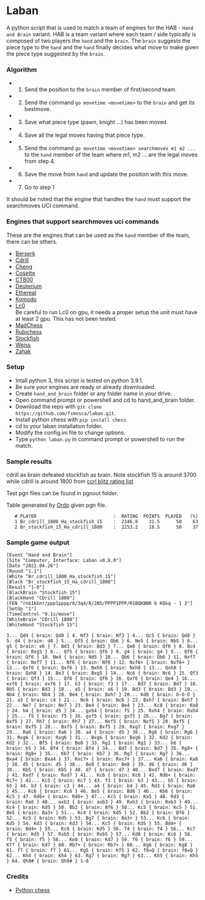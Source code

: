 # Laban
A python script that is used to match a team of engines for the HAB - `Hand and Brain` variant. HAB is a team variant where each team / side typically is composed of two players the `hand` and the `brain`. The `brain` suggests the piece type to the `hand` and the `hand` finally decides what move to make given the piece type suggested by the `brain`.

### Algorithm
* 1. Send the position to the `brain` member of first/second team.
* 2. Send the command `go movetime <movetime>` to the `brain` and get its bestmove.
* 3. Save what piece type (pawn, knight ...) has been moved.
* 4. Save all the legal moves having that piece type.
* 5. Send the command `go movetime <movetime> searchmoves m1 m2 ...` to the `hand` member of the team where m1, m2 ... are the legal moves from step 4.
* 6. Save the move from `hand` and update the position with this move.
* 7. Go to step 1

It should be noted that the engine that handles the `hand` must support the searchmoves UCI command.

### Engines that support searchmoves uci commands
These are the engines that can be used as the `hand` member of the team, there can be others.

* [Berserk](https://github.com/jhonnold/berserk/releases)
* [Cdrill](https://sites.google.com/view/cdrill/download)
* [Cheng](https://github.com/kmar/cheng4/releases)
* [Cosette](https://github.com/Tearth/Cosette)
* [CT800](https://www.ct800.net/download.htm)
* [Deuterium](https://sites.google.com/view/deuterium-chess/download/engines/chess)  
* [Ethereal](https://github.com/AndyGrant/Ethereal/releases)
* [Komodo](https://komodochess.com/)
* [Lc0](https://github.com/LeelaChessZero/lc0/releases)  
  Be careful to run Lc0 on gpu, it needs a proper setup the unit must have at least 2 gpu. This has not been tested.
* [MadChess](https://www.madchess.net/downloads/)
* [Rubichess](https://github.com/Matthies/RubiChess/releases)
* [Stockfish](https://stockfishchess.org/download/)
* [Weiss](https://github.com/TerjeKir/weiss/releases)
* [Zahak](https://github.com/amanjpro/zahak/releases)

### Setup
* Intall python 3, this script is tested on python 3.9.1.
* Be sure your engines are ready or already downloaded.
* Create `hand_and_brain` folder or any folder name in your drive.
* Open command prompt or powershell and cd to hand_and_brain folder.
* Download the repo with `git clone https://github.com/fsmosca/laban.git`.
* Install python chess with `pip install chess`.
* cd to your laban installation folder.
* Modify the config.ini file to change options.
* Type `python laban.py` in command prompt or powershell to run the match.

### Sample results

cdrill as brain defeated stockfish as brain. Note stockfish 15 is around 3700 while cdrill is around 1800 from [ccrl blitz rating list](https://ccrl.chessdom.com/ccrl/404/rating_list_all.html).

Test pgn files can be found in pgnout folder.

Table generated by [Ordo](https://github.com/michiguel/Ordo) given pgn file.

```
   # PLAYER                            :  RATING  POINTS  PLAYED   (%)
   1 Br_cdrill_1800_Ha_stockfish_15    :  2346.8    31.5      50    63
   2 Br_stockfish_15_Ha_cdrill_1800    :  2253.2    18.5      50    37
```

### Sample game output

```
[Event "Hand and Brain"]
[Site "Computer, Interface: Laban v0.8.0"]
[Date "2022.04.26"]
[Round "1.1"]
[White "Br_cdrill_1800_Ha_stockfish_15"]
[Black "Br_stockfish_15_Ha_cdrill_1800"]
[Result "1-0"]
[BlackBrain "Stockfish 15"]
[BlackHand "CDrill 1800"]
[FEN "rnb1kbnr/ppp1pppp/8/3q4/8/2N5/PPPP1PPP/R1BQKBNR b KQkq - 1 3"]
[SetUp "1"]
[TimeControl "0.1s/move"]
[WhiteBrain "CDrill 1800"]
[WhiteHand "Stockfish 15"]

3... Qd4 { brain: Qd8 } 4. Nf3 { brain: Nf3 } 4... Qc5 { brain: Qd8 } 5. d4 { brain: d4 } 5... Qf5 { brain: Qb6 } 6. Ne5 { brain: Nb5 } 6... g5 { brain: e6 } 7. Bd3 { brain: Bd3 } 7... Qe6 { brain: Qf6 } 8. Bc4 { brain: Bxg5 } 8... Qf5 { brain: Qf6 } 9. g4 { brain: g4 } 9... Qf6 { brain: Qf6 } 10. Ne4 { brain: Nd5 } 10... Qb6 { brain: Qb6 } 11. Nxf7 { brain: Nxf7 } 11... Nf6 { brain: Nf6 } 12. Nxf6+ { brain: Nxf6+ } 12... Qxf6 { brain: Qxf6 } 13. Nxh8 { brain: Nxh8 } 13... Qxh8 { brain: Qxh8 } 14. Be3 { brain: Bxg5 } 14... Nc6 { brain: Nc6 } 15. Qf3 { brain: Qf3 } 15... Qf6 { brain: Qf6 } 16. Qxf6 { brain: Qe4 } 16... exf6 { brain: exf6 } 17. h3 { brain: f3 } 17... Bd7 { brain: Bd7 } 18. Bb5 { brain: Bd3 } 18... a5 { brain: a6 } 19. Bd3 { brain: Bd3 } 19... Nb4 { brain: Nb4 } 20. Be4 { brain: Bxh7 } 20... Kd8 { brain: O-O-O } 21. a3 { brain: c4 } 21... Nc6 { brain: Nc6 } 22. Bxh7 { brain: Bxh7 } 22... Ne7 { brain: Ne7 } 23. Be4 { brain: Be4 } 23... Kc8 { brain: Ke8 } 24. h4 { brain: d5 } 24... gxh4 { brain: f5 } 25. Rxh4 { brain: Rxh4 } 25... f5 { brain: f5 } 26. gxf5 { brain: gxf5 } 26... Bg7 { brain: Bxf5 } 27. Rh7 { brain: Rh7 } 27... Nxf5 { brain: Nxf5 } 28. Bxf5 { brain: Bxf5 } 28... Bxf5 { brain: Bxf5 } 29. Rxg7 { brain: Rxg7 } 29... Ra6 { brain: Ra6 } 30. a4 { brain: d5 } 30... Rg6 { brain: Rg6 } 31. Rxg6 { brain: Rxg6 } 31... Bxg6 { brain: Bxg6 } 32. Kd2 { brain: Kd2 } 32... Bf5 { brain: Be8 } 33. Rg1 { brain: Rg1 } 33... b6 { brain: b5 } 34. Bf4 { brain: Bf4 } 34... Bd7 { brain: Bd7 } 35. Rg8+ { brain: Rg8+ } 35... Kb7 { brain: Kb7 } 36. Rg7 { brain: Rg7 } 36... Bxa4 { brain: Bxa4 } 37. Rxc7+ { brain: Rxc7+ } 37... Ka6 { brain: Ka6 } 38. d5 { brain: d5 } 38... Be8 { brain: Be8 } 39. d6 { brain: d6 } 39... Kb5 { brain: Kb5 } 40. d7 { brain: d7 } 40... Bxd7 { brain: Bxd7 } 41. Rxd7 { brain: Rxd7 } 41... Kc6 { brain: Kc6 } 42. Rd6+ { brain: Rc7+ } 42... Kc5 { brain: Kc7 } 43. f3 { brain: b3 } 43... b5 { brain: b5 } 44. b3 { brain: c3 } 44... a4 { brain: b4 } 45. Rd3 { brain: Ra6 } 45... Kc6 { brain: Kc6 } 46. Be5 { brain: Bd6 } 46... Kb6 { brain: Kc5 } 47. Rd6+ { brain: Rd6+ } 47... Kc5 { brain: Ka5 } 48. Rd3 { brain: Ra6 } 48... axb3 { brain: axb3 } 49. Rxb3 { brain: Rxb3 } 49... Kc4 { brain: Kd5 } 50. Bb2 { brain: Bf6 } 50... Kc5 { brain: Kc5 } 51. Be5 { brain: Ba3+ } 51... Kc4 { brain: Kd5 } 52. Bb2 { brain: Bf6 } 52... Kc5 { brain: Kd5 } 53. Bg7 { brain: Ba3+ } 53... Kc6 { brain: Kd5 } 54. Kd3 { brain: Kd3 } 54... Kc5 { brain: Kd5 } 55. Bd4+ { brain: Bd4+ } 55... Kc6 { brain: Kd5 } 56. f4 { brain: f4 } 56... Kc7 { brain: Kd5 } 57. Rxb5 { brain: Rxb5 } 57... Kd8 { brain: Kc6 } 58. f5 { brain: f5 } 58... Ke8 { brain: Kd7 } 59. f6 { brain: f6 } 59... Kf7 { brain: Kd7 } 60. Rb7+ { brain: Rb7+ } 60... Kg6 { brain: Kg8 } 61. f7 { brain: f7 } 61... Kg5 { brain: Kf5 } 62. f8=Q { brain: f8=Q } 62... Kh4 { brain: Kh4 } 63. Rg7 { brain: Rg7 } 63... Kh5 { brain: Kh5 } 64. Qh8# { brain: Qh8# } 1-0
```

### Credits
* [Python chess](https://python-chess.readthedocs.io/en/latest/)

